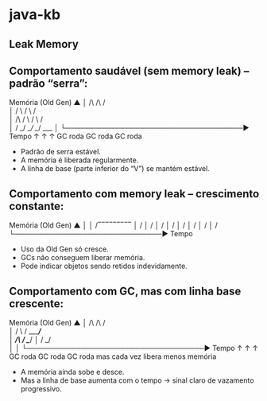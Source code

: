 # java-kb


## Leak Memory


## Comportamento saudável (sem memory leak) – padrão “serra”:

Memória (Old Gen)
▲
│         /\        /\        /\
│        /  \      /  \      /  \
│  /\   /    \    /    \    /    \
│ /  \_/      \__/      \__/      \___
│
└────────────────────────────────────▶ Tempo
        ↑         ↑         ↑
     GC roda   GC roda   GC roda

- Padrão de serra estável.
- A memória é liberada regularmente.
- A linha de base (parte inferior do “V”) se mantém estável.

## Comportamento com memory leak – crescimento constante:

Memória (Old Gen)
▲
│
│                  /‾‾‾‾‾‾‾‾‾
│                /
│              /
│            /
│          /
│        /
│      /
│    /
│  /
└──────────────────────────────▶ Tempo
- Uso da Old Gen só cresce.
- GCs não conseguem liberar memória.
- Pode indicar objetos sendo retidos indevidamente.
  
## Comportamento com GC, mas com linha base crescente:

Memória (Old Gen)
▲
│         /\         /\        /\
│        /  \       /  \______/  \
│  /\   /    \____/
│ /  \_/            
│
│
└────────────────────────────────────▶ Tempo
      ↑          ↑          ↑
   GC roda    GC roda    GC roda
   mas cada vez libera menos memória

- A memória ainda sobe e desce.
- Mas a linha de base aumenta com o tempo → sinal claro de vazamento progressivo.
